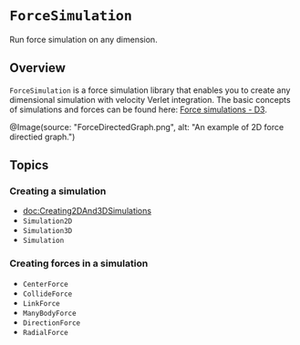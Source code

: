 # ``ForceSimulation``

Run force simulation on any dimension.

## Overview

`ForceSimulation` is a force simulation library that enables you to create any dimensional simulation with velocity Verlet integration. The basic concepts of simulations and forces can be found here: [Force simulations - D3](https://d3js.org/d3-force/simulation). 


@Image(source: "ForceDirectedGraph.png", alt: "An example of 2D force directied graph.")



## Topics


### Creating a simulation

* <doc:Creating2DAnd3DSimulations>
* ``Simulation2D``
* ``Simulation3D``
* ``Simulation``

### Creating forces in a simulation

* ``CenterForce``
* ``CollideForce``
* ``LinkForce``
* ``ManyBodyForce``
* ``DirectionForce``
* ``RadialForce``